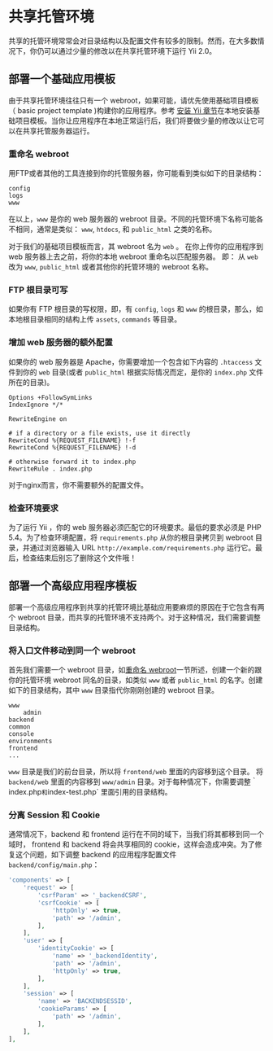 共享托管环境
==========================

共享的托管环境常常会对目录结构以及配置文件有较多的限制。然而，在大多数情况下，你仍可以通过少量的修改以在共享托管环境下运行 Yii 2.0。

部署一个基础应用模板
---------------------------

由于共享托管环境往往只有一个 webroot，如果可能，请优先使用基础项目模板（ basic project template )构建你的应用程序。参考 [安装 Yii 章节](start-installation.md)在本地安装基础项目模板。当你让应用程序在本地正常运行后，我们将要做少量的修改以让它可以在共享托管服务器运行。

### 重命名 webroot <span id="renaming-webroot"></span>

用FTP或者其他的工具连接到你的托管服务器，你可能看到类似如下的目录结构：

```
config
logs
www
```

在以上，`www` 是你的 web 服务器的 webroot 目录。不同的托管环境下名称可能各不相同，通常是类似： `www`, `htdocs`, 和 `public_html` 之类的名称。

对于我们的基础项目模板而言，其 webroot 名为 `web` 。 在你上传你的应用程序到 web 服务器上去之前，将你的本地 webroot 重命名以匹配服务器。 即： 从 `web` 改为 `www`, `public_html` 或者其他你的托管环境的 webroot 名称。


### FTP 根目录可写

如果你有 FTP 根目录的写权限，即，有 `config`, `logs` 和 `www` 的根目录，那么，如本地根目录相同的结构上传 `assets`, `commands` 等目录。

### 增加 web 服务器的额外配置 <span id="add-extras-for-webserver"></span>

如果你的 web 服务器是 Apache，你需要增加一个包含如下内容的 `.htaccess` 文件到你的 `web` 目录(或者 `public_html` 根据实际情况而定，是你的 `index.php` 文件所在的目录)。

```
Options +FollowSymLinks
IndexIgnore */*

RewriteEngine on

# if a directory or a file exists, use it directly
RewriteCond %{REQUEST_FILENAME} !-f
RewriteCond %{REQUEST_FILENAME} !-d

# otherwise forward it to index.php
RewriteRule . index.php
```

对于nginx而言，你不需要额外的配置文件。

### 检查环境要求

为了运行 Yii ，你的 web 服务器必须匹配它的环境要求。最低的要求必须是 PHP 5.4。为了检查环境配置，将 `requirements.php` 从你的根目录拷贝到 webroot 目录，并通过浏览器输入 URL `http://example.com/requirements.php` 运行它。最后，检查结束后别忘了删除这个文件哦！

部署一个高级应用程序模板
---------------------------------

部署一个高级应用程序到共享的托管环境比基础应用要麻烦的原因在于它包含有两个 webroot 目录，而共享的托管环境不支持两个。对于这种情况，我们需要调整目录结构。

### 将入口文件移动到同一个 webroot

首先我们需要一个 webroot 目录，如[重命名 webroot](#renaming-webroot)一节所述，创建一个新的跟你的托管环境 webroot  同名的目录，如类似 `www` 或者 `public_html` 的名字。创建如下的目录结构，其中 `www` 目录指代你刚刚创建的 webroot 目录。

```
www
    admin
backend
common
console
environments
frontend
...
```

`www` 目录是我们的前台目录，所以将 `frontend/web` 里面的内容移到这个目录。 将 `backend/web` 里面的内容移到 `www/admin` 目录。对于每种情况下，你需要调整｀index.php` 和 `index-test.php` 里面引用的目录结构。

### 分离 Session 和 Cookie

通常情况下，backend 和 frontend 运行在不同的域下，当我们将其都移到同一个域时， frontend 和 backend 将会共享相同的 cookie，这样会造成冲突。为了修复这个问题，如下调整 backend 的应用程序配置文件 `backend/config/main.php`：

```php
'components' => [
    'request' => [
        'csrfParam' => '_backendCSRF',
        'csrfCookie' => [
            'httpOnly' => true,
            'path' => '/admin',
        ],
    ],
    'user' => [
        'identityCookie' => [
            'name' => '_backendIdentity',
            'path' => '/admin',
            'httpOnly' => true,
        ],
    ],
    'session' => [
        'name' => 'BACKENDSESSID',
        'cookieParams' => [
            'path' => '/admin',
        ],
    ],
],
```
